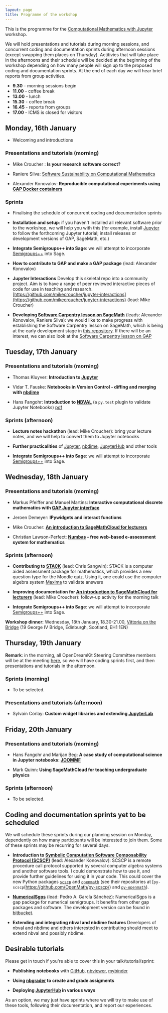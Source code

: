 ```yaml
---
layout: page
title: Programme of the workshop
---
```


This is the programme for the
[Computational Mathematics with Jupyter](http://opendreamkit.org/meetings/2017-01-16-ICMS/) workshop.

We will hold presentations and tutorials during morning sessions, and
concurrent coding and documentation sprints during afternoon sessions
(except swapping them places on Thursday). Actitivies that will take
place in the afternoons and their schedule will be decided at the
beginning of the workshop depending on how many people will sign up
to the proposed coding and documentation sprints. At the end of
each day we will hear brief reports from group activities.

- **9.30** - morning sessions begin
- **11.00** - coffee break
- **13.00** - lunch
- **15.30** - coffee break
- **16.45** - reports from groups
- **17.00** - ICMS is closed for visitors

## Monday, 16th January

* Welcoming and introductions

### Presentations and tutorials (morning)

* Mike Croucher : **Is your research software correct?**

* Raniere Silva: [Software Sustainability on Computational Mathematics](https://github.com/rgaiacs/2017-01-computational-mathematics-with-jupyter/releases/tag/2017-01-16)

* Alexander Konovalov: **Reproducible computational experiments
using [GAP Docker containers](https://hub.docker.com/u/gapsystem/)**

### Sprints

* Finalising the schedule of concurrent coding and documentation sprints

* **Installation and setup**: if you haven't installed all relevant software
prior to the workshop, we will help you with this (for example, install
[Jupyter](http://jupyter.org/) to follow the forthcoming Jupyter tutorial;
install releases or development versions of GAP, SageMath, etc.)

* **Integrate Semigroups++ into Sage**: we will attempt to
  incorporate
  [Semigroups++](https://james-d-mitchell.github.io/semigroupsplusplus/) into
  Sage.

* **How to contribute to GAP and make a GAP package** (lead: Alexander Konovalov)

* **Jupyter Interactions** Develop this skeletal repo into a community project. Aim is to have a range of peer reviewed interactive pieces of code for use in teaching and research. [https://github.com/mikecroucher/jupyter-interactions](https://github.com/mikecroucher/jupyter-interactions) (lead: Mike Croucher)

* **Developing [Software Carpentry lesson on SageMath](http://alex-konovalov.github.io/sage-lesson/)**
(leads: Alexander Konovalov, Raniere Silva): we would like to make progress with establishing
the Software Carpentry lesson on SageMath, which is being at the early development stage in
[this repository](https://github.com/alex-konovalov/sage-lesson). If there will be an interest,
we can also look at the [Software Carpentry lesson on GAP](http://alex-konovalov.github.io/gap-lesson/)


## Tuesday, 17th January

### Presentations and tutorials (morning)

* Thomas Kluyver: **Introduction to [Jupyter](http://jupyter.org/)**

* Vidar T. Fauske: **Notebooks in Version Control - diffing and merging with [nbdime](https://github.com/jupyter/nbdime)**

* Hans Fangohr: **Introduction to [NBVAL](https://github.com/computationalmodelling/nbval)** (a `py.test` plugin to validate Jupyter Notebooks)
[pdf](http://opendreamkit.org/meetings/2017-01-16-ICMS/talks/2017-01-17-Jupyter-Workshop-NBVAL-Fangohr-etal.pdf)

### Sprints (afternoon)

* **Lecture notes hackathon** (lead: Mike Croucher): bring your lecture notes,
and we will help to convert them to Jupyter notebooks

* **Further practicalities** of [Jupyter](http://jupyter.org/),
[nbdime](https://github.com/jupyter/nbdime),
[JupyterHub](https://github.com/jupyterhub/jupyterhub) and other tools

* **Integrate Semigroups++ into Sage**: we will attempt to
  incorporate
  [Semigroups++](https://james-d-mitchell.github.io/semigroupsplusplus/) into
  Sage.


## Wednesday, 18th January

### Presentations and tutorials (morning)

* Markus Pfeiffer and Manuel Martins: **Interactive computational discrete mathematics
with [GAP Jupyter interface](https://github.com/gap-packages/jupyter-gap)**

* Jeroen Demeyer: **IPywidgets and interact functions**

* Mike Croucher: **[An introduction to SageMathCloud for lecturers](https://github.com/mikecroucher/SMC_tutorial)**

* Christian Lawson-Perfect: **[Numbas](http://www.numbas.org.uk/) - free web-based e-assessment system for mathematics**

### Sprints (afternoon)

* **Contributing to [STACK](https://moodle.org/plugins/qtype_stack)** (lead: Chris Sangwin):
STACK is a computer aided assessment package for mathematics, which provides a
new question type for the Moodle quiz. Using it, one could use the computer
algebra system [Maxima](http://maxima.sourceforge.net/) to validate answers

* **Improving documentation for [An introduction to SageMathCloud for lecturers](https://github.com/mikecroucher/SMC_tutorial)**
(lead: Mike Croucher): follow-up activity for the morning talk

* **Integrate Semigroups++ into Sage**: we will attempt to
  incorporate
  [Semigroups++](https://james-d-mitchell.github.io/semigroupsplusplus/) into
  Sage.

**Workshop dinner:** Wednesday, 18th January, 18.30-21.00, [Vittoria on the Bridge](http://www.vittoriagroup.co.uk/vittoriabridge/contact-us/) (19 George IV Bridge, Edinburgh, Scotland, EH1 1EN)

## Thursday, 19th January

**Remark**: in the morning, all OpenDreamKit Steering Committee members will be
at the meeting [here](http://opendreamkit.org/2017/01/19/EdinburghSteeringCommittee/),
so we will have coding sprints first, and then presentations and tutorials in
the afternoon.

### Sprints (morning)

* To be selected.

### Presentations and tutorials (afternoon)

* Sylvain Corlay: **Custom widget libraries and extending [JupyterLab](https://github.com/jupyterlab/jupyterlab)**


## Friday, 20th January

### Presentations and tutorials (morning)

* Hans Fangohr and Marijan Beg: **A case study of computational science in Jupyter notebooks: [JOOMMF](https://joommf.github.io)**

* Mark Quinn: **Using SageMathCloud for teaching undergraduate physics**

### Sprints (afternoon)

* To be selected.


## Coding and documentation sprints yet to be scheduled

We will schedule these sprints during our planning session on Monday,
dependently on how many participants will be interested to join them.
Some of these sprints may be recurring for several days.

* **Introduction to [Symbolic Computation Software Composability Protocol (SCSCP)](http://www.symbolic-computing.org/scscp)**
(lead: Alexander Konovalov): SCSCP is a remote procedure call protocol
supported by several computer algebra systems and another software tools.
I could demonstrate how to use it, and provide further guidelines for using
it in your code. This could cover the new Python packages
[`scscp`](https://pypi.python.org/pypi/scscp/) and
[`openmath`](https://pypi.python.org/pypi/openmath) (see their repositories
at [`py-scscp`(https://github.com/OpenMath/py-scscp/) and
[`py-openmath`](https://github.com/OpenMath/py-openmath)).

* **[NumericalSgps](https://www.gap-system.org/Packages/numericalsgps.html)**
(lead: Pedro A. García Sánchez): NumericalSgps is a gap package for numerical semigroups. It benefits from other gap packages and software. The development version can be found in [bitbucket](https://bitbucket.org/gap-system/numericalsgps).

* **Extending and integrating nbval and nbdime features** Developers of nbval and nbdime and others interested in contributing should meet to extend nbval and possibly nbdime.

## Desirable tutorials

Please get in touch if you're able to cover this in your talk/tutorial/sprint:

- **Publishing notebooks** with [GitHub](https://github.com/blog/1995-github-jupyter-notebooks-3),
[nbviewer](https://nbviewer.jupyter.org/), [mybinder](http://mybinder.org/)

- **Using [nbgrader](http://nbgrader.readthedocs.io/en/stable/) to create and grade assigments**

* **Deploying [JupyterHub](https://github.com/jupyterhub/jupyterhub) in various ways**

As an option, we may just have sprints where we will try to make use of these
tools, following their documentation, and report our experiences.
